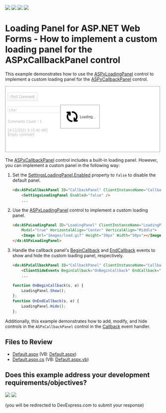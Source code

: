 <!-- default badges list -->
![](https://img.shields.io/endpoint?url=https://codecentral.devexpress.com/api/v1/VersionRange/128566657/14.2.6%2B)
[![](https://img.shields.io/badge/Open_in_DevExpress_Support_Center-FF7200?style=flat-square&logo=DevExpress&logoColor=white)](https://supportcenter.devexpress.com/ticket/details/T228855)
[![](https://img.shields.io/badge/📖_How_to_use_DevExpress_Examples-e9f6fc?style=flat-square)](https://docs.devexpress.com/GeneralInformation/403183)
[![](https://img.shields.io/badge/💬_Leave_Feedback-feecdd?style=flat-square)](#does-this-example-address-your-development-requirementsobjectives)
<!-- default badges end -->

# Loading Panel for ASP.NET Web Forms - How to implement a custom loading panel for the ASPxCallbackPanel control

This example demonstrates how to use the [ASPxLoadingPanel](https://docs.devexpress.com/AspNet/DevExpress.Web.ASPxLoadingPanel) control to implement a custom loading panel for the [ASPxCallbackPanel](https://docs.devexpress.com/AspNet/DevExpress.Web.ASPxCallbackPanel) control.

![Custom Loading Panel](loading-panel.png)

The [ASPxCallbackPanel](https://docs.devexpress.com/AspNet/DevExpress.Web.ASPxCallbackPanel) control includes a built-in loading panel. However, you can implement a custom panel in the following way:

1. Set the [SettingsLoadingPanel.Enabled](https://docs.devexpress.com/AspNet/DevExpress.Web.SettingsLoadingPanel.Enabled) property to `false` to disable the default panel.
    
    ```aspx
    <dx:ASPxCallbackPanel ID="CallbackPanel" ClientInstanceName="CallbackPanel" ...>
        <SettingsLoadingPanel Enabled="false" />
        ...
    ```
2. Use the [ASPxLoadingPanel](https://docs.devexpress.com/AspNet/DevExpress.Web.ASPxLoadingPanel) control to implement a custom loading panel.

    ```aspx
    <dx:ASPxLoadingPanel ID="LoadingPanel" ClientInstanceName="LoadingPanel" runat="server"
        Modal="true" HorizontalAlign="Center" VerticalAlign="Middle">
        <Image Url="Images/load.gif" Height="50px" Width="50px"></Image>
    </dx:ASPxLoadingPanel>
    ```

3. Handle the callback panel's [BeginCallback](https://docs.devexpress.com/AspNet/js-ASPxClientCallbackPanel.BeginCallback) and [EndCallback](https://docs.devexpress.com/AspNet/js-ASPxClientCallbackPanel.EndCallback) events to show and hide the custom loading panel, respectively.

    ```aspx
    <dx:ASPxCallbackPanel ID="CallbackPanel" ClientInstanceName="CallbackPanel" ...>
        <ClientSideEvents BeginCallback="OnBeginCallback" EndCallback="OnEndCallback" />
        ...
    ```
    ```js
    function OnBeginCallback(s, e) {
        LoadingPanel.Show();
    };
    function OnEndCallback(s, e) {
        LoadingPanel.Hide();
    };
    ```

Additionally, this example demonstrates how to add, modify, and hide controls in the `ASPxCallbackPanel` control in the [Callback](https://docs.devexpress.com/AspNet/DevExpress.Web.ASPxCallbackPanel.Callback) event handler.

## Files to Review

* [Default.aspx](./CS/Default.aspx) (VB: [Default.aspx](./VB/Default.aspx))
* [Default.aspx.cs](./CS/Default.aspx.cs) (VB: [Default.aspx.vb](./VB/Default.aspx.vb))
<!-- feedback -->
## Does this example address your development requirements/objectives?

[<img src="https://www.devexpress.com/support/examples/i/yes-button.svg"/>](https://www.devexpress.com/support/examples/survey.xml?utm_source=github&utm_campaign=asp-net-web-forms-custom-loading-panel&~~~was_helpful=yes) [<img src="https://www.devexpress.com/support/examples/i/no-button.svg"/>](https://www.devexpress.com/support/examples/survey.xml?utm_source=github&utm_campaign=asp-net-web-forms-custom-loading-panel&~~~was_helpful=no)

(you will be redirected to DevExpress.com to submit your response)
<!-- feedback end -->
